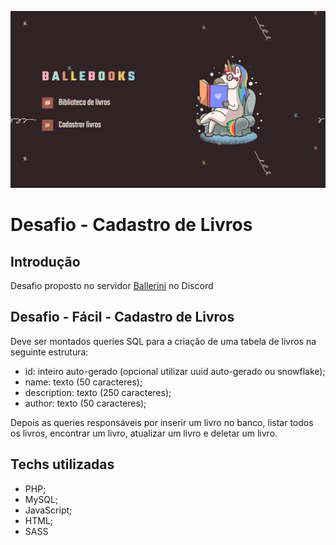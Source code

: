 ![Desafio - Cadastro de Livros](./src/images/preview.png)
# Desafio - Cadastro de Livros

## Introdução

Desafio proposto no servidor [Ballerini](https://discord.gg/RjhfZXaVDC) no Discord

## Desafio - Fácil  - Cadastro de Livros

Deve ser montados queries SQL para a criação de uma tabela de livros na seguinte estrutura:

* id: inteiro auto-gerado (opcional utilizar uuid auto-gerado ou snowflake);
* name: texto (50 caracteres);
* description: texto (250 caracteres);
* author: texto (50 caracteres);

Depois as queries responsáveis por inserir um livro no banco, listar todos os livros, encontrar um livro, atualizar um livro e deletar um livro.

## Techs utilizadas
* PHP;
* MySQL;
* JavaScript;
* HTML;
* SASS